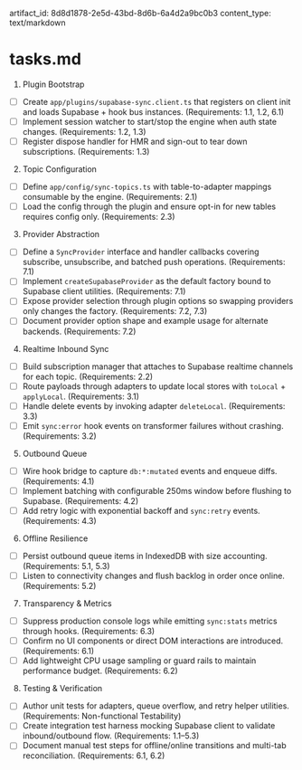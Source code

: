 artifact_id: 8d8d1878-2e5d-43bd-8d6b-6a4d2a9bc0b3
content_type: text/markdown

# tasks.md

1. Plugin Bootstrap

-   [ ] Create `app/plugins/supabase-sync.client.ts` that registers on client init and loads Supabase + hook bus instances. (Requirements: 1.1, 1.2, 6.1)
-   [ ] Implement session watcher to start/stop the engine when auth state changes. (Requirements: 1.2, 1.3)
-   [ ] Register dispose handler for HMR and sign-out to tear down subscriptions. (Requirements: 1.3)

2. Topic Configuration

-   [ ] Define `app/config/sync-topics.ts` with table-to-adapter mappings consumable by the engine. (Requirements: 2.1)
-   [ ] Load the config through the plugin and ensure opt-in for new tables requires config only. (Requirements: 2.3)

3. Provider Abstraction

-   [ ] Define a `SyncProvider` interface and handler callbacks covering subscribe, unsubscribe, and batched push operations. (Requirements: 7.1)
-   [ ] Implement `createSupabaseProvider` as the default factory bound to Supabase client utilities. (Requirements: 7.1)
-   [ ] Expose provider selection through plugin options so swapping providers only changes the factory. (Requirements: 7.2, 7.3)
-   [ ] Document provider option shape and example usage for alternate backends. (Requirements: 7.2)

4. Realtime Inbound Sync

-   [ ] Build subscription manager that attaches to Supabase realtime channels for each topic. (Requirements: 2.2)
-   [ ] Route payloads through adapters to update local stores with `toLocal` + `applyLocal`. (Requirements: 3.1)
-   [ ] Handle delete events by invoking adapter `deleteLocal`. (Requirements: 3.3)
-   [ ] Emit `sync:error` hook events on transformer failures without crashing. (Requirements: 3.2)

5. Outbound Queue

-   [ ] Wire hook bridge to capture `db:*:mutated` events and enqueue diffs. (Requirements: 4.1)
-   [ ] Implement batching with configurable 250ms window before flushing to Supabase. (Requirements: 4.2)
-   [ ] Add retry logic with exponential backoff and `sync:retry` events. (Requirements: 4.3)

6. Offline Resilience

-   [ ] Persist outbound queue items in IndexedDB with size accounting. (Requirements: 5.1, 5.3)
-   [ ] Listen to connectivity changes and flush backlog in order once online. (Requirements: 5.2)

7. Transparency & Metrics

-   [ ] Suppress production console logs while emitting `sync:stats` metrics through hooks. (Requirements: 6.3)
-   [ ] Confirm no UI components or direct DOM interactions are introduced. (Requirements: 6.1)
-   [ ] Add lightweight CPU usage sampling or guard rails to maintain performance budget. (Requirements: 6.2)

8. Testing & Verification

-   [ ] Author unit tests for adapters, queue overflow, and retry helper utilities. (Requirements: Non-functional Testability)
-   [ ] Create integration test harness mocking Supabase client to validate inbound/outbound flow. (Requirements: 1.1–5.3)
-   [ ] Document manual test steps for offline/online transitions and multi-tab reconciliation. (Requirements: 6.1, 6.2)
